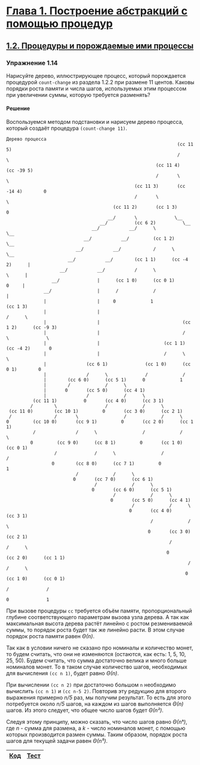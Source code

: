 # [Глава 1. Построение абстракций с помощью процедур](index.md#Глава-1-Построение-абстракций-с-помощью-процедур)
## [1.2. Процедуры и порождаемые ими процессы](index.md#12-Процедуры-и-порождаемые-ими-процессы)

### Упражнение 1.14
Нарисуйте дерево, иллюстрирующее процесс, который порождается процедурой
`count-change` из раздела 1.2.2 при размене 11 центов. Каковы порядки роста
памяти и числа шагов, используемых этим процессом при увеличении суммы, которую
требуется разменять?

#### Решение
Воспользуемся методом подстановки и нарисуем дерево процесса, который создаёт
процедура `(count-change 11)`.

```
Дерево процесса
                                                                (cc 11 5)
                                                                /       \
                                                        (cc 11 4)       (cc -39 5)
                                                        /       \                \
                                                (cc 11 3)       (cc -14 4)        0
                                                /       \                \         
                                        (cc 11 2)       (cc 1 3)          0
                                      __/       \              \__
                                   __/          (cc 6 2)          \__
                                __/           __/      \             \__
                             __/           __/         (cc 1 2)         \__
                          __/           __/            /      \            \__
                       __/           __/        (cc 1 1)      (cc -4 2)      |
                    __/           __/           /      \              \      |
                 __/              |      (cc 1 0)      (cc 0 1)        0     |
              __/                 |      /             /                     |
              |                   |     0             1                  (cc 1 3)
              |                   |                                      /      \
              |                   |                               (cc 1 2)      (cc -9 3)
              |                   |                               /      \              \
              |                   |                        (cc 1 1)      (cc -4 2)       0
              |                   |                        /      \              \
              |               (cc 6 1)              (cc 1 0)      (cc 0 1)        0
              |               /      \              /             /
              |        (cc 6 0)      (cc 5 1)      0             1
              |        /             /      \                 
              |       0       (cc 5 0)      (cc 4 1)          
              |               /             /      \
          (cc 11 1)          0       (cc 4 0)      (cc 3 1)
         /        \                  /             /      \
 (cc 11 0)        (cc 10 1)         0       (cc 3 0)      (cc 2 1)
 /                /       \                 /             /      \
0         (cc 10 0)       (cc 9 1)         0       (cc 2 0)      (cc 1 1)
          /               /      \                 /             /      \
         0         (cc 9 0)      (cc 8 1)         0       (cc 1 0)      (cc 0 1)
                  /              /      \                 /             /
                 0        (cc 8 0)      (cc 7 1)         0             1
                          /             /      \
                         0       (cc 7 0)      (cc 6 1)
                                 /             /      \
                                0       (cc 6 0)      (cc 5 1)
                                        /             /      \
                                       0       (cc 5 0)      (cc 4 1)
                                               /             /      \
                                              0       (cc 4 0)      (cc 3 1)
                                                      /             /      \
                                                     0       (cc 3 0)      (cc 2 1)
                                                             /             /      \
                                                            0       (cc 2 0)      (cc 1 1)
                                                                    /             /      \
                                                                   0       (cc 1 0)      (cc 0 1)
                                                                          /              /
                                                                         0              1
```

При вызове процедуры `cc` требуется объём памяти, пропорциональный глубине
соответствующего параметрам вызова узла дерева. А так как максимальная высота
дерева растёт линейно с ростом резмениваемой суммы, то порядок роста будет так
же линейно расти. В этом случае порядок роста памяти равен _Θ(n)_.

Так как в условии ничего не сказано про номиналы и количество монет, то будем
считать, что они не изменяются (остаются, как есть: 1, 5, 10, 25, 50). Будем
считать, что сумма достаточно велика и много больше номиналов монет. То в таком
случае количество шагов, необходимых для вычисления `(cc n 1)`, будет равно _Θ(n)_.

При вычислении `(cc n 2)` при достаточно большом `n` необходимо вычислить
`(cc n 1)` и `(cc n-5 2)`. Повторив эту редукцию для второго выражения примерно
_n/5_ раз, мы получим результат. То есть для этого потребуется около _n/5_ шагов,
на каждом из шагов выполняется _Θ(n)_ шагов. Из этого следует, что общее число
шагов будет _Θ(n²)_.

Следуя этому принципу, можно сказать, что число шагов равно _Θ(nᵏ)_, где _n_ -
сумма для размена, а _k_ - число номиналов монет, с помощью которых производится
размен суммы. Таким образом, порядок роста шагов для текущей задачи равен _Θ(n⁵)_.

[Код](../../src/chapter01/exercise_1_14.rkt) | [Тест](../../test/chapter01/test_exercise_1_14.rkt)
--- | ---
